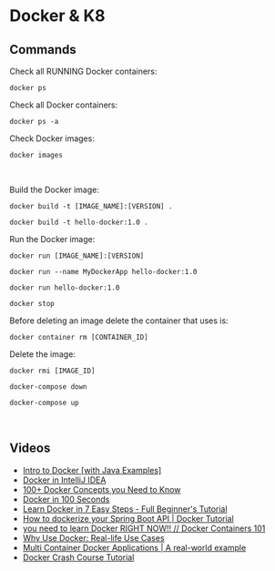 # Docker & K8 

## Commands
Check all RUNNING Docker containers:
```
docker ps
```
Check all Docker containers:
```
docker ps -a
```
Check Docker images:
```
docker images
```
<br>

Build the Docker image:
```
docker build -t [IMAGE_NAME]:[VERSION] .

docker build -t hello-docker:1.0 .
```
Run the Docker image:
```
docker run [IMAGE_NAME]:[VERSION]

docker run --name MyDockerApp hello-docker:1.0

docker run hello-docker:1.0
```

```
docker stop
```



Before deleting an image delete the container that uses is:
```
docker container rm [CONTAINER_ID]
```
Delete the image:
```
docker rmi [IMAGE_ID]
```



```
docker-compose down
```

```
docker-compose up
```
<br>

## Videos
- [Intro to Docker [with Java Examples]](https://www.youtube.com/watch?v=FzwIs2jMESM)
- [Docker in IntelliJ IDEA](https://www.youtube.com/watch?v=FzwIs2jMESM)
- [100+ Docker Concepts you Need to Know](https://www.youtube.com/watch?v=rIrNIzy6U_g)
- [Docker in 100 Seconds](https://www.youtube.com/watch?v=Gjnup-PuquQ)
- [Learn Docker in 7 Easy Steps - Full Beginner's Tutorial](https://www.youtube.com/watch?v=gAkwW2tuIqE)
- [How to dockerize your Spring Boot API | Docker Tutorial](https://www.youtube.com/watch?v=3SNKdr3f9Io)
- [you need to learn Docker RIGHT NOW!! // Docker Containers 101](https://www.youtube.com/watch?v=eGz9DS-aIeY)
- [Why Use Docker: Real-life Use Cases](https://www.youtube.com/watch?v=rcYswUg0J5k)
- [Multi Container Docker Applications | A real-world example](https://www.youtube.com/watch?v=bX_tFv0YCqg)
- [Docker Crash Course Tutorial](https://www.youtube.com/playlist?list=PL4cUxeGkcC9hxjeEtdHFNYMtCpjNBm3h7)